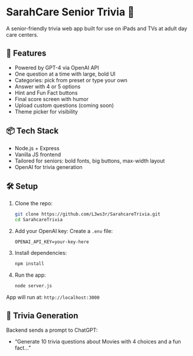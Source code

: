 # SarahCare Senior Trivia 🎉

A senior-friendly trivia web app built for use on iPads and TVs at adult day care centers.

## 🚀 Features

- Powered by GPT-4 via OpenAI API
- One question at a time with large, bold UI
- Categories: pick from preset or type your own
- Answer with 4 or 5 options
- Hint and Fun Fact buttons
- Final score screen with humor
- Upload custom questions (coming soon)
- Theme picker for visibility

## 📦 Tech Stack

- Node.js + Express
- Vanilla JS frontend
- Tailored for seniors: bold fonts, big buttons, max-width layout
- OpenAI for trivia generation

## 🛠️ Setup

1. Clone the repo:
   ```bash
   git clone https://github.com/L3ws3r/SarahcareTrivia.git
   cd SarahcareTrivia
   ```

2. Add your OpenAI key:
   Create a `.env` file:
   ```
   OPENAI_API_KEY=your-key-here
   ```

3. Install dependencies:
   ```bash
   npm install
   ```

4. Run the app:
   ```bash
   node server.js
   ```

App will run at: `http://localhost:3000`

## 🧠 Trivia Generation

Backend sends a prompt to ChatGPT:
- “Generate 10 trivia questions about Movies with 4 choices and a fun fact...”
